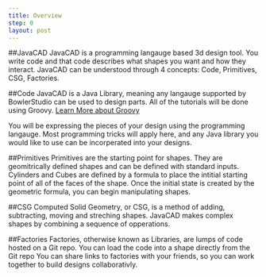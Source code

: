 ```yaml
---
title: Overview
step: 0
layout: post
---
```


##JavaCAD 
JavaCAD is a programming langauge based 3d design tool. You write code and that code describes what shapes you want and how they interact. JavaCAD can be understood through 4 concepts: Code, Primitives, CSG, Factories.

##Code
JavaCAD is a Java Library, meaning any langauge supported by BowlerStudio can be used to design parts. All of the tutorials will be done using Groovy. [Learn More about Groovy](http://www.groovy-lang.org/learn.html)

You will be expressing the pieces of your design using the programming langauge. Most programming tricks will apply here, and any Java library you would like to use can be incorperated into your designs. 

##Primitives
Primitives are the starting point for shapes. They are geomitrically defined shapes and can be defined with standard inputs. Cylinders and Cubes are defined by a formula to place the intitial starting point of all of the faces of the shape. Once the initial state is created by the geometric formula, you can begin manipulating shapes. 

##CSG 
Computed Solid Geometry, or CSG, is a method of adding, subtracting, moving and streching shapes. JavaCAD makes complex shapes by combining a sequence of opperations. 

##Factories
Factories, otherwise known as Libraries, are lumps of code hosted on a Git repo. You can load the code into a shape directly from the Git repo You can share links to factories with your friends, so you can work together to build designs collaborativly. 

